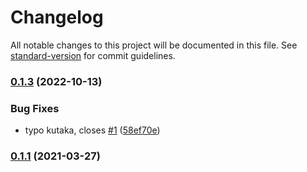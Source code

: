 # Changelog

All notable changes to this project will be documented in this file. See [standard-version](https://github.com/conventional-changelog/standard-version) for commit guidelines.

### [0.1.3](https://github.com/kotofurumiya/th-namegen/compare/v1.1.2...v0.1.3) (2022-10-13)


### Bug Fixes

* typo kutaka, closes [#1](https://github.com/kotofurumiya/th-namegen/issues/1) ([58ef70e](https://github.com/kotofurumiya/th-namegen/commit/58ef70eaff5caf02858a993aa0196c92d4e2932c))

### [0.1.1](https://github.com/kotofurumiya/th-namegen/compare/v0.1.0...v0.1.1) (2021-03-27)
